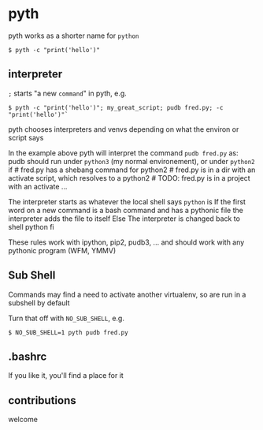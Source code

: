 pyth
====


pyth works as a shorter name for `python`

    $ pyth -c "print('hello')"

interpreter
-----------

`;` starts "a new `command`" in pyth, e.g.

    $ pyth -c "print('hello')"; my_great_script; pudb fred.py; -c "print('hello')"`

pyth chooses interpreters and venvs depending on what the environ or script says

In the example above pyth will interpret the command `pudb fred.py` as:
    pudb should run under `python3` (my normal environement), or under `python2` if
    # fred.py has a shebang command for python2
    # fred.py is in a dir with an activate script, which resolves to a python2
    # TODO: fred.py is in a project with an activate ...

The interpreter starts as whatever the local shell says `python` is
If the first word on a new command is a bash command and has a pythonic file
    the interpreter adds the file to itself
Else
  The interpreter is changed back to shell python
fi

These rules work with ipython, pip2, pudb3, ... 
    and should work with any pythonic program (WFM, YMMV)

Sub Shell
---------

Commands may find a need to activate another virtualenv, so are run in a subshell by default

Turn that off with `NO_SUB_SHELL`, e.g.

`$ NO_SUB_SHELL=1 pyth pudb fred.py`

.bashrc
-------

If you like it, you'll find a place for it

contributions
-------------

welcome
